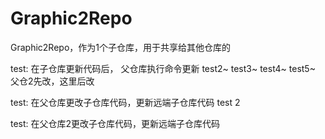 # Graphic2Repo
Graphic2Repo，作为1个子仓库，用于共享给其他仓库的

test: 在子仓库更新代码后， 父仓库执行命令更新
test2~
test3~
test4~
test5~ 父仓2先改，这里后改

test: 在父仓库更改子仓库代码，更新远端子仓库代码
test 2

test: 在父仓库2更改子仓库代码，更新远端子仓库代码
